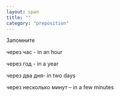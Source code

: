 ```yaml
---
layout: span
title: ""
category: "preposition"
---
```

<span class="rules"><p>Запомните</p>
<p>через час - in an hour</p>
<p>через год - in a year</p>
<p>через два дня- in two days</p>
<p>через несколько минут – in a few minutes</p></span>